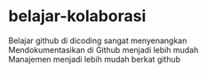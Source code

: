 # belajar-kolaborasi

Belajar github di dicoding sangat menyenangkan <br>
Mendokumentasikan di Github menjadi lebih mudah <br>
Manajemen menjadi lebih mudah berkat github

